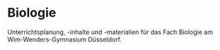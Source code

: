 # Biologie
Unterrichtsplanung, -inhalte und -materialien für das Fach Biologie am Wim-Wenders-Gymnasium Düsseldorf.
